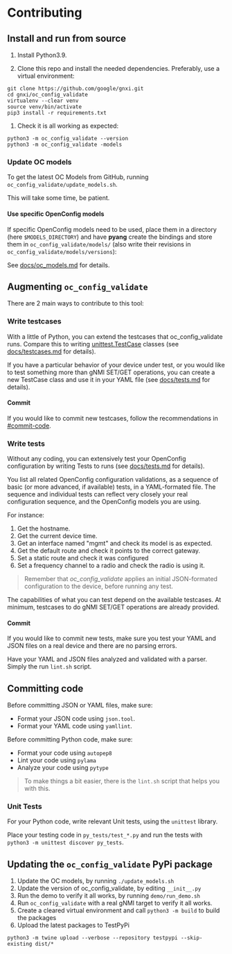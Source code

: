 # Contributing

## Install and run from source

1. Install Python3.9.

1. Clone this repo and install the needed dependencies. Preferably, use a virtual environment:

```
git clone https://github.com/google/gnxi.git
cd gnxi/oc_config_validate
virtualenv --clear venv
source venv/bin/activate
pip3 install -r requirements.txt
```

1. Check it is all working as expected:

```
python3 -m oc_config_validate --version
python3 -m oc_config_validate -models
```

### Update OC models

To get the latest OC Models from GitHub, running `oc_config_validate/update_models.sh`.

This will take some time, be patient.

#### Use specific OpenConfig models

If specific OpenConfig models need to be used, place them in a directory (here `$MODELS_DIRECTORY`) and have **pyang** create the bindings and store them in `oc_config_validate/models/` (also write their revisions in `oc_config_validate/models/versions`):

See [docs/oc_models.md](docs/oc_models.md) for details.

## Augmenting `oc_config_validate`

There are 2 main ways to contribute to this tool:

### Write testcases

With a little of Python, you can extend the testcases that oc_config_validate runs. Compare this to writing [unittest.TestCase](https://docs.python.org/3/library/unittest.html#basic-example) classes (see [docs/testcases.md](docs/testcases.md) for details).

If you have a particular behavior of your device under test, or you would like to test something more than gNMI SET/GET operations, you can create a new TestCase class and use it in your YAML file (see [docs/tests.md](docs/tests.md) for details).

#### Commit

If you would like to commit new testcases, follow the recommendations in [#commit-code](#commit-code).

### Write tests

Without any coding, you can extensively test your OpenConfig configuration by writing Tests to runs (see [docs/tests.md](docs/tests.md) for details).

You list all related OpenConfig configuration validations, as a sequence of basic (or more advanced, if available) tests, in a YAML-formated file.
The sequence and individual tests can reflect very closely your real configuration sequence, and the OpenConfig models you are using.

For instance:
 1. Get the hostname.
 1. Get the current device time.
 1. Get an interface named "mgmt" and check its model is as expected.
 1. Get the default route and check it points to the correct gateway.
 1. Set a static route and check it was configured
 1. Set a frequency channel to a radio and check the radio is using it.

 > Remember that *oc_config_validate* applies an initial JSON-formated configuration to the device, before running any test.

The capabilities of what you can test depend on the available testcases. At minimum, testcases to do gNMI SET/GET operations are already provided.

#### Commit

If you would like to commit new tests, make sure you test your YAML and JSON files on a real device and there are no parsing errors.

Have your YAML and JSON files analyzed and validated with a parser. Simply the run `lint.sh` script.

## Committing code

Before committing JSON or YAML files, make sure:

* Format your JSON code using `json.tool`.
* Format your YAML code using `yamllint`.

Before committing Python code, make sure:

 * Format your code using `autopep8`
 * Lint your code using `pylama`
 * Analyze your code using `pytype`

> To make things a bit easier, there is the `lint.sh` script that helps you with this.

### Unit Tests

For your Python code, write relevant Unit tests, using the `unittest` library.

Place your testing code in `py_tests/test_*.py` and run the tests with `python3 -m unittest discover py_tests`.

## Updating the `oc_config_validate` PyPi package

1. Update the OC models, by running `./update_models.sh`
1. Update the version of oc_config_validate, by editing `__init__.py`
1. Run the demo to verify it all works, by running `demo/run_demo.sh`
1. Run `oc_config_validate` with a real gNMI target to verify it all works.
1. Create a cleared virtual environment and call `python3 -m build` to build the packages
1. Upload the latest packages to TestPyPi

```
python3 -m twine upload --verbose --repository testpypi --skip-existing dist/*
```
